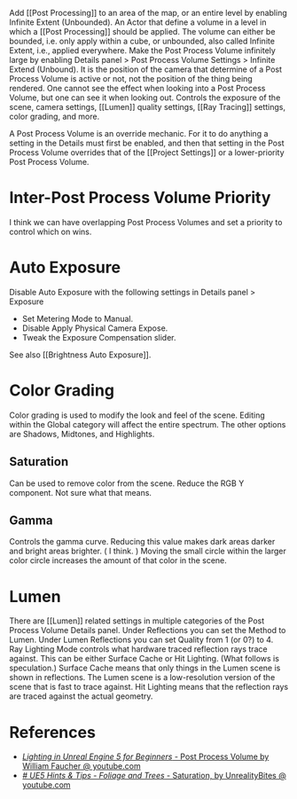 Add [[Post Processing]] to an area of the map, or an entire level by enabling Infinite Extent (Unbounded).
An Actor that define a volume in a level in which a [[Post Processing]] should be applied.
The volume can either be bounded, i.e. only apply within a cube, or unbounded, also called Infinite Extent, i.e., applied everywhere.
Make the Post Process Volume infinitely large by enabling Details panel > Post Process Volume Settings > Infinite Extend (Unbound).
It is the position of the camera that determine of a Post Process Volume is active or not, not the position of the thing being rendered.
One cannot see the effect when looking into a Post Process Volume, but one can see it when looking out.
Controls the exposure of the scene, camera settings, [[Lumen]] quality settings, [[Ray Tracing]] settings, color grading, and more.

A Post Process Volume is an override mechanic.
For it to do anything a setting in the Details must first be enabled, and then that setting in the Post Process Volume overrides that of the [[Project Settings]] or a lower-priority Post Process Volume.

# Inter-Post Process Volume Priority

I think we can have overlapping Post Process Volumes and set a priority to control which on wins.


# Auto Exposure

Disable Auto Exposure with the following settings in Details panel > Exposure
- Set Metering Mode to Manual.
- Disable Apply Physical Camera Expose.
- Tweak the Exposure Compensation slider.

See also [[Brightness Auto Exposure]].


# Color Grading

Color grading is used to modify the look and feel of the scene.
Editing within the Global category will affect the entire spectrum.
The other options are Shadows, Midtones, and Highlights.

## Saturation

Can be used to remove color from the scene.
Reduce the RGB Y component.
Not sure what that means.

## Gamma

Controls the gamma curve.
Reducing this value makes dark areas darker and bright areas brighter.
(
I think.
)
Moving the small circle within the larger color circle increases the amount of that color in the scene.

# Lumen

There are [[Lumen]] related settings in multiple categories of the Post Process Volume Details panel.
Under Reflections you can set the Method to Lumen.
Under Lumen Reflections you can set Quality from 1 (or 0?) to 4.
Ray Lighting Mode controls what hardware traced reflection rays trace against.
This can be either Surface Cache or Hit Lighting.
(What follows is speculation.)
Surface Cache means that only things in the Lumen scene is shown in reflections.
The Lumen scene is a low-resolution version of the scene that is fast to trace against.
Hit Lighting means that the reflection rays are traced against the actual geometry.

# References
- [_Lighting in Unreal Engine 5 for Beginners_ - Post Process Volume by William Faucher @ youtube.com](https://youtu.be/fSbBsXbjxPo?t=1785)
- [_# UE5 Hints & Tips - Foliage and Trees_ - Saturation, by UnrealityBites @ youtube.com](https://youtu.be/dxofebT02VI?t=1476)


